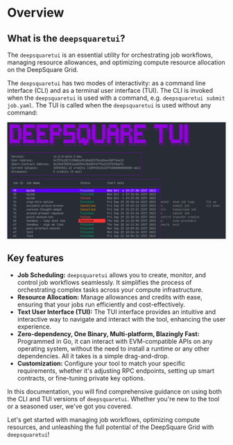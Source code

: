 # Overview

## What is the `deepsquaretui`?

The `deepsquaretui` is an essential utility for orchestrating job workflows, managing resource allowances, and optimizing compute resource allocation on the DeepSquare Grid.

The `deepsquaretui` has two modes of interactivity: as a command line interface (CLI) and as a terminal user interface (TUI). The CLI is invoked when the `deepsquaretui` is used with a command, e.g. `deepsquaretui submit job.yaml`. The TUI is called when the `deepsquaretui` is used without any command:

![image-20231016164456674](./01-overview.assets/image-20231016164456674.png)

## Key features

- **Job Scheduling:** `deepsquaretui` allows you to create, monitor, and control job workflows seamlessly. It simplifies the process of orchestrating complex tasks across your compute infrastructure.
- **Resource Allocation:** Manage allowances and credits with ease, ensuring that your jobs run efficiently and cost-effectively.
- **Text User Interface (TUI):** The TUI interface provides an intuitive and interactive way to navigate and interact with the tool, enhancing the user experience.
- **Zero-dependency, One Binary, Multi-platform, Blazingly Fast:** Programmed in Go, it can interact with EVM-compatible APIs on any operating system, without the need to install a runtime or any other dependencies. All it takes is a simple drag-and-drop.
- **Customization:** Configure your tool to match your specific requirements, whether it's adjusting RPC endpoints, setting up smart contracts, or fine-tuning private key options.

In this documentation, you will find comprehensive guidance on using both the CLI and TUI versions of `deepsquaretui`. Whether you're new to the tool or a seasoned user, we've got you covered.

Let's get started with managing job workflows, optimizing compute resources, and unleashing the full potential of the DeepSquare Grid with `deepsquaretui`!
